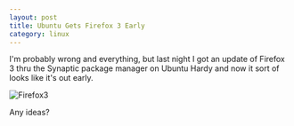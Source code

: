 ```yaml
---
layout: post
title: Ubuntu Gets Firefox 3 Early
category: linux
---
```


I'm probably wrong and everything, but last night I got an update of Firefox 3 thru the Synaptic package manager on Ubuntu Hardy and now it sort of looks like it's out early.

![Firefox3](http://farm4.static.flickr.com/3102/2573582999_ce40ce8db7.jpg)

Any ideas?

